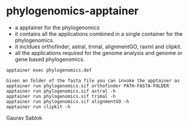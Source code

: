 # phylogenomics-apptainer 

- a apptainer for the phylogenomics
- it contains all the applications combined in a single container for the phylogenomics.
- it incldues orthofinder, astral, trimal, alignmentGO, raxml and clipkit. 
- all the applications required for the genome analysis and genome or gene based phylogenomics.  

```
apptainer exec phylogenomics.def

Given an folder of the fasta file you can invoke the apptainer as
apptainer run phylogenomics.sif orthofinder PATH-FASTA-FOLDER
apptainer run phylogenomics.sif astral -h
apptainer run phylogenomics.sif trimal -h
apptainer run phylogenomics.sif alignmentGO -h
apptainer run clipkit -h

```
Gaurav Sablok
